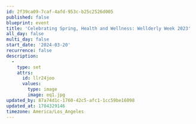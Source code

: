 ```yaml
---
id: 2f39ca09-7caf-4afd-953c-b25c2526d005
published: false
blueprint: event
title: 'Celebrating Spring, Health and Wellness: Wellderly Week 2023'
all_day: false
multi_day: false
start_date: '2024-03-20'
recurrence: false
description:
  -
    type: set
    attrs:
      id: llr24joo
      values:
        type: image
        image: eq1.jpg
updated_by: 87a74d1c-1760-42c5-afc1-1cc59be16098
updated_at: 1704329146
timezone: America/Los_Angeles
---
```

